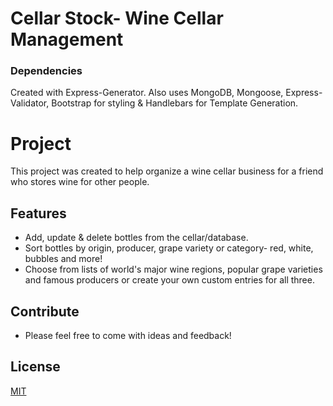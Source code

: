 # Cellar Stock- Wine Cellar Management

### Dependencies

Created with Express-Generator. Also uses MongoDB, Mongoose, Express-Validator, Bootstrap for styling & Handlebars for Template Generation.


Project
========

This project was created to help organize a wine cellar business for a friend who stores wine for other people.

Features
--------

- Add, update & delete bottles from the cellar/database.
- Sort bottles by origin, producer, grape variety or category- red, white, bubbles and more!
- Choose from lists of world's major wine regions, popular grape varieties and famous producers or create your own custom entries for all three. 

Contribute
----------

- Please feel free to come with ideas and feedback!


License
-------

[MIT](https://choosealicense.com/licenses/mit/)